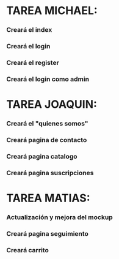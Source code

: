 # TAREA MICHAEL:
<h3> Creará el index </h1>
<h3> Creará el login </h1>
<h3> Creará el register </h1>
<h3> Creará el login como admin </h1>

# TAREA JOAQUIN:
<h3> Creará el "quienes somos" </h1>
<h3> Creará pagina de contacto </h1>
<h3> Creará pagina catalogo</h1>
<h3> Creará pagina suscripciones </h1>


# TAREA MATIAS:
<h3> Actualización y mejora del mockup </h1>
<h3> Creará pagina seguimiento </h1>
<h3> Creará carrito </h1>
